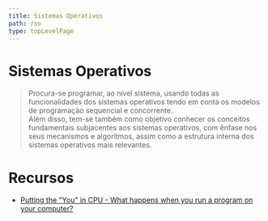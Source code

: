```yaml
---
title: Sistemas Operativos
path: /so
type: topLevelPage
---
```


# Sistemas Operativos

> Procura-se programar, ao nível sistema, usando todas as funcionalidades dos sistemas operativos tendo em conta os modelos de programação sequencial e concorrente.  
> Além disso, tem-se também como objetivo conhecer os conceitos fundamentais subjacentes aos sistemas operativos, com ênfase nos seus mecanismos e algoritmos, assim como a estrutura interna dos sistemas operativos mais relevantes.

# Recursos

- [Putting the "You" in CPU - What happens when you run a program on your computer?](https://cpu.land/)
